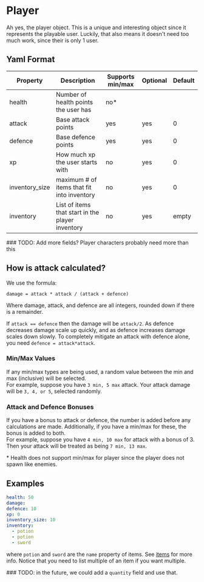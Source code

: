 # Player

Ah yes, the player object. This is a unique and interesting object since it represents the playable user. Luckily, that also means it doesn't need too much work, since their is only 1 user.

## Yaml Format

Property | Description | Supports min/max | Optional | Default
---- | ---- | ---- | ---- | ----
health | Number of health points the user has | no\*
attack | Base attack points | yes | yes | 0
defence | Base defence points | yes | yes | 0
xp | How much xp the user starts with | no | yes | 0
inventory_size | maximum # of items that fit into inventory | no | yes | 0
inventory | List of items that start in the player inventory | no | yes | empty

\### TODO: Add more fields? Player characters probably need more than this

## How is attack calculated?

We use the formula:

`damage = attack * attack / (attack + defence)`

Where damage, attack, and defence are all integers, rounded down if there is a remainder.

If `attack == defence` then the damage will be `attack/2`. As defence decreases damage scale up quickly, and as defence increases damage scales down slowly. To completely mitigate an attack with defence alone, you need `defence = attack*attack`.

### Min/Max Values

If any min/max types are being used, a random value between the min and max (inclusive) will be selected.  
For example, suppose you have `3 min, 5 max` attack. Your attack damage will be `3, 4, or 5`, selected randomly.

### Attack and Defence Bonuses

If you have a bonus to attack or defence, the number is added before any calculations are made. Additionally, if you have a min/max for these, the bonus is added to both.  
For example, suppose you have `4 min, 10 max` for attack with a bonus of 3. Then your attack will be treated as being `7 min, 13 max`.


\* Health does not support min/max for player since the player does not spawn like enemies.


## Examples

```yaml
health: 50
damage: 
defence: 10
xp: 0
inventory_size: 10
inventory:
  - potion
  - potion
  - sword
```

where `potion` and `sword` are the `name` property of items. See [items](Items.md) for more info.
Notice that you need to list multiple of an item if you want multiple.

\### TODO: in the future, we could add a `quantity` field and use that.
